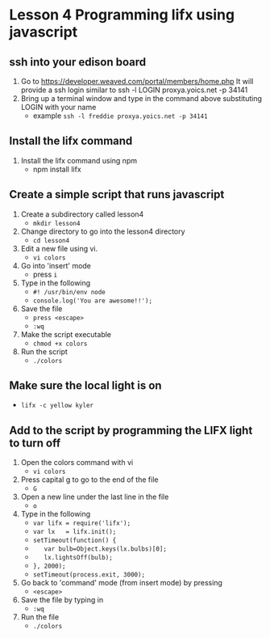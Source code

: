 # Lesson 4 Programming lifx using javascript

## ssh into your edison board
1. Go to https://developer.weaved.com/portal/members/home.php
It will provide a ssh login similar to
ssh -l LOGIN proxya.yoics.net -p 34141
2. Bring up a terminal window and type in the command above substituting LOGIN with your name
   * example `ssh -l freddie proxya.yoics.net -p 34141`

## Install the lifx command
1. Install the lifx command using npm
   * npm install lifx

## Create a simple script that runs javascript
1. Create a subdirectory called lesson4
   * `mkdir lesson4`
2. Change directory to go into the lesson4 directory
   * `cd lesson4`
3. Edit a new file using vi. 
   * `vi colors`
4. Go into 'insert' mode 
   * press `i`
5. Type in the following
   * `#! /usr/bin/env node`
   * `console.log('You are awesome!!');`
6. Save the file 
   * `press <escape>`
   * `:wq`
7. Make the script executable
   * `chmod +x colors`
8. Run the script
   * `./colors`

## Make sure the local light is on
   * `lifx -c yellow kyler`

## Add to the script by programming the LIFX light to turn off
1. Open the colors command with vi
   * `vi colors`
2. Press capital g to go to the end of the file
   * `G`
3. Open a new line under the last line in the file
   * `o`
4. Type in the following
   * `var lifx = require('lifx');`
   * `var lx   = lifx.init();`
   * `setTimeout(function() {`
   * `   var bulb=Object.keys(lx.bulbs)[0];`
   * `   lx.lightsOff(bulb);`
   * `}, 2000);`
   * `setTimeout(process.exit, 3000);`
5. Go back to 'command' mode (from insert mode) by pressing
   * `<escape>`
6. Save the file by typing in
   * `:wq`
7. Run the file
   * `./colors`
 

